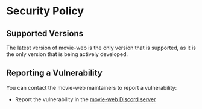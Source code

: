 # Security Policy

## Supported Versions

The latest version of movie-web is the only version that is supported, as it is the only version that is being actively developed.

## Reporting a Vulnerability

You can contact the movie-web maintainers to report a vulnerability:

- Report the vulnerability in the [movie-web Discord server](https://movie-web.github.io/links/discord)
